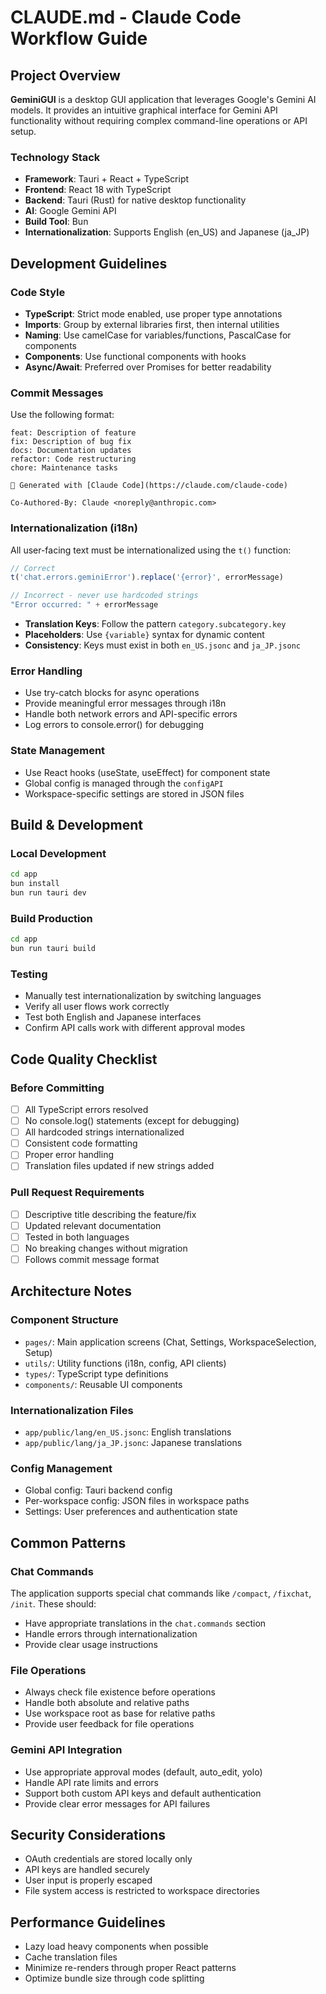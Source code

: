 # CLAUDE.md - Claude Code Workflow Guide

## Project Overview

**GeminiGUI** is a desktop GUI application that leverages Google's Gemini AI models. It provides an intuitive graphical interface for Gemini API functionality without requiring complex command-line operations or API setup.

### Technology Stack
- **Framework**: Tauri + React + TypeScript
- **Frontend**: React 18 with TypeScript
- **Backend**: Tauri (Rust) for native desktop functionality
- **AI**: Google Gemini API
- **Build Tool**: Bun
- **Internationalization**: Supports English (en_US) and Japanese (ja_JP)

## Development Guidelines

### Code Style
- **TypeScript**: Strict mode enabled, use proper type annotations
- **Imports**: Group by external libraries first, then internal utilities
- **Naming**: Use camelCase for variables/functions, PascalCase for components
- **Components**: Use functional components with hooks
- **Async/Await**: Preferred over Promises for better readability

### Commit Messages
Use the following format:
```
feat: Description of feature
fix: Description of bug fix
docs: Documentation updates
refactor: Code restructuring
chore: Maintenance tasks

🤖 Generated with [Claude Code](https://claude.com/claude-code)

Co-Authored-By: Claude <noreply@anthropic.com>
```

### Internationalization (i18n)
All user-facing text must be internationalized using the `t()` function:

```typescript
// Correct
t('chat.errors.geminiError').replace('{error}', errorMessage)

// Incorrect - never use hardcoded strings
"Error occurred: " + errorMessage
```

- **Translation Keys**: Follow the pattern `category.subcategory.key`
- **Placeholders**: Use `{variable}` syntax for dynamic content
- **Consistency**: Keys must exist in both `en_US.jsonc` and `ja_JP.jsonc`

### Error Handling
- Use try-catch blocks for async operations
- Provide meaningful error messages through i18n
- Handle both network errors and API-specific errors
- Log errors to console.error() for debugging

### State Management
- Use React hooks (useState, useEffect) for component state
- Global config is managed through the `configAPI`
- Workspace-specific settings are stored in JSON files

## Build & Development

### Local Development
```bash
cd app
bun install
bun run tauri dev
```

### Build Production
```bash
cd app
bun run tauri build
```

### Testing
- Manually test internationalization by switching languages
- Verify all user flows work correctly
- Test both English and Japanese interfaces
- Confirm API calls work with different approval modes

## Code Quality Checklist

### Before Committing
- [ ] All TypeScript errors resolved
- [ ] No console.log() statements (except for debugging)
- [ ] All hardcoded strings internationalized
- [ ] Consistent code formatting
- [ ] Proper error handling
- [ ] Translation files updated if new strings added

### Pull Request Requirements
- [ ] Descriptive title describing the feature/fix
- [ ] Updated relevant documentation
- [ ] Tested in both languages
- [ ] No breaking changes without migration
- [ ] Follows commit message format

## Architecture Notes

### Component Structure
- `pages/`: Main application screens (Chat, Settings, WorkspaceSelection, Setup)
- `utils/`: Utility functions (i18n, config, API clients)
- `types/`: TypeScript type definitions
- `components/`: Reusable UI components

### Internationalization Files
- `app/public/lang/en_US.jsonc`: English translations
- `app/public/lang/ja_JP.jsonc`: Japanese translations

### Config Management
- Global config: Tauri backend config
- Per-workspace config: JSON files in workspace paths
- Settings: User preferences and authentication state

## Common Patterns

### Chat Commands
The application supports special chat commands like `/compact`, `/fixchat`, `/init`. These should:
- Have appropriate translations in the `chat.commands` section
- Handle errors through internationalization
- Provide clear usage instructions

### File Operations
- Always check file existence before operations
- Handle both absolute and relative paths
- Use workspace root as base for relative paths
- Provide user feedback for file operations

### Gemini API Integration
- Use appropriate approval modes (default, auto_edit, yolo)
- Handle API rate limits and errors
- Support both custom API keys and default authentication
- Provide clear error messages for API failures

## Security Considerations
- OAuth credentials are stored locally only
- API keys are handled securely
- User input is properly escaped
- File system access is restricted to workspace directories

## Performance Guidelines
- Lazy load heavy components when possible
- Cache translation files
- Minimize re-renders through proper React patterns
- Optimize bundle size through code splitting
